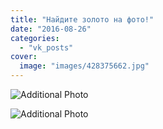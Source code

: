 ```yaml
---
title: "Найдите золото на фото!"
date: "2016-08-26"
categories: 
  - "vk_posts"
cover:
  image: "images/428375662.jpg"
---
```


![Additional Photo](https://vodpop.ru/wp-content/uploads/2023/07/428375663.jpg)

![Additional Photo](https://vodpop.ru/wp-content/uploads/2023/07/428375664.jpg)
